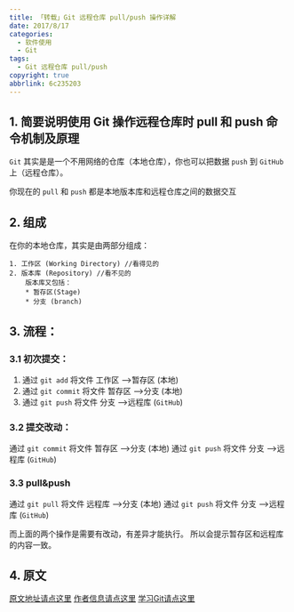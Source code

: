 ```yaml
---
title: 「转载」Git 远程仓库 pull/push 操作详解
date: 2017/8/17
categories:
  - 软件使用
  - Git
tags:
  - Git 远程仓库 pull/push
copyright: true
abbrlink: 6c235203
---
```


## 1. 简要说明使用 Git 操作远程仓库时 pull 和 push 命令机制及原理

`Git` 其实是是一个不用网络的仓库（本地仓库），你也可以把数据 `push` 到 `GitHub` 上（远程仓库）。

你现在的 `pull` 和 `push` 都是本地版本库和远程仓库之间的数据交互

## 2. 组成

在你的本地仓库，其实是由两部分组成：

```
1. 工作区 (Working Directory) //看得见的
2. 版本库 (Repository) //看不见的
    版本库又包括：
    * 暂存区(Stage)
    * 分支 (branch)
```

## 3. 流程：

### 3.1 初次提交：

1. 通过 `git add` 将文件 工作区 —>暂存区 (本地)
2. 通过 `git commit` 将文件 暂存区 —>分支 (本地)
3. 通过 `git push` 将文件 分支 —>远程库 (`GitHub`)

### 3.2 提交改动：

通过 `git commit` 将文件 暂存区 —>分支 (本地)
通过 `git push` 将文件 分支 —>远程库 (`GitHub`)

### 3.3 pull&push

通过 `git pull` 将文件 远程库 —>分支 (本地)
通过 `git push` 将文件 分支 —>远程库 (`GitHub`)

而上面的两个操作是需要有改动，有差异才能执行。
所以会提示暂存区和远程库的内容一致。

## 4. 原文

[原文地址请点这里][1]
[作者信息请点这里][2]
[学习Git请点这里][3]

[1]: https://segmentfault.com/q/1010000002664985/a-1020000002665956
[2]: https://segmentfault.com/u/qianjiahao
[3]: https://www.liaoxuefeng.com/wiki/0013739516305929606dd18361248578c67b8067c8c017b000